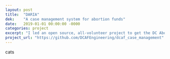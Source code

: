 ```yaml
---
layout: post
title:  "DARIA"
dek:    "A case management system for abortion funds"
date:   2019-01-01 00:00:00 -0000
categories: project
excerpt: "I led an open source, all-volunteer project to get the DC Abortion Fund's intake out of a massive spreadsheet starting in 2015. Since deploying in late 2016 it's been adopted by multiple other abortion funds, and those funds have run better operations as a result. My experiences here were the basis for the talks I gave at RubyConf 2018 and RailsConf 2017."
project_url: "https://github.com/DCAFEngineering/dcaf_case_management"
---
```


cats
